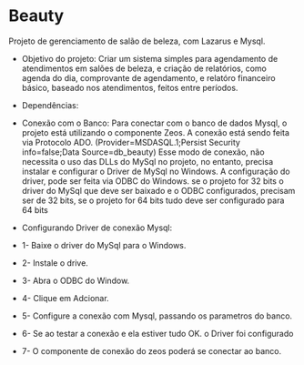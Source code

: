 # Beauty
Projeto de gerenciamento de salão de beleza, com Lazarus e Mysql.

- Objetivo do projeto:
Criar um sistema simples para agendamento de atendimentos em salões de beleza, e criação de relatórios, como agenda do dia, 
comprovante de agendamento, e relatóro financeiro  básico, baseado nos atendimentos, feitos entre períodos.

- Dependências:

- Conexão com o Banco:
Para conectar com o banco de dados Mysql, o projeto  está utilizando o componente Zeos.
A conexão está sendo feita via Protocolo ADO. (Provider=MSDASQL.1;Persist Security info=false;Data Source=db_beauty) 
Esse modo de conexão, não necessita o uso das DLLs do MySql no projeto, no entanto, precisa instalar e configurar o Driver de MySql no Windows.
A configuração do driver, pode ser feita via ODBC do Windows. se o projeto for 32 bits o driver do MySql que deve ser baixado e o ODBC configurados,
precisam ser de 32 bits, se o projeto for 64 bits tudo deve ser configurado para 64 bits

- Configurando Driver de conexão Mysql:
- 1- Baixe o driver do MySql para o Windows.
- 2- Instale o drive.
- 3- Abra o ODBC do Window.
- 4- Clique em Adcionar.
- 5- Configure a conexão com Mysql, passando os parametros do banco. 
- 6- Se ao testar a conexão e ela estiver tudo OK. o Driver foi configurado
- 7- O componente de conexão do zeos poderá se conectar ao banco. 


